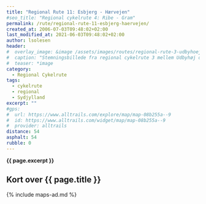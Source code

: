 ```yaml
---
title: "Regional Rute 11: Esbjerg - Hærvejen"
#seo_title: "Regional cykelrute 4: Ribe - Gram"
permalink: /rute/regional-rute-11-esbjerg-haervejen/
created_at: 2006-07-03T09:48:02+02:00
last_modified_at: 2021-06-03T09:48:02+02:00
author: lsolesen
header:
#  overlay_image: &image /assets/images/routes/regional-rute-3-udbyhoej-hornslet.jpg
#  caption: "Stemningsbillede fra regional cykelrute 3 mellem Udbyhøj og Hornslet"
#  teaser: *image
category:
  - Regional Cykelrute
tags:
  - cykelrute
  - regional
  - Sydjylland
excerpt: ""
#gps:
#  url: https://www.alltrails.com/explore/map/map-08b255a--9
#  id: https://www.alltrails.com/widget/map/map-08b255a--9
#  provider: alltrails
distance: 54
asphalt: 54
rubble: 0
---
```


**{{ page.excerpt }}**

## Kort over {{ page.title }}

{% include maps-ad.md %}
